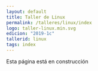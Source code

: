 ```yaml
---
layout: default
title: Taller de Linux
permalink: /talleres/linux/index
logo: taller-linux.min.svg
edicion: "2019-1c"
tallerid: linux
tags: index
---
```


Esta página está en construcción